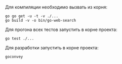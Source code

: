 Для компиляции необходимо вызвать из корня:
```
go go get -u -t -v ./...
go build -v -o bin/go-web-search
```

Для прогона всех тестов запустить в корне проекта:
```
go test ./...

```

Для разработки запустить в корне проекта:
```
goconvey

```
